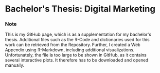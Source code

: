 # Bachelor's Thesis: Digital Marketing

### Note

This is my GitHub page, which is as a supplementation for my bachelor's thesis. Additional files such as the R-Code and dictionaries used for this work can be retrieved from the Repository. Further, I created a Web Appendix using R-Markdown, including additional visualizations.  
Unfortunately, the file is too large to be shown in GitHub, as it contains several interactive plots. It therefore has to be downloaded and opened manually.
